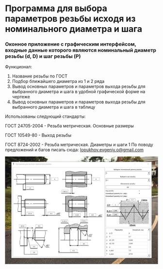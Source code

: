 <h1>Программа для выбора параметров резьбы исходя из номинального диаметра и шага</h1>
<h3>Оконное приложение с графическим интерфейсом, входные данные которого являются номинальный диаметр резьбы (d, D) и шаг резьбы (P)</h3>

Функционал:
1. Название резьбы по ГОСТ
2. Подбор ближайшего диаметра из 1 и 2 ряда
3. Вывод основных параметров и параметров выхода резьбы для выбранного диаметра и шага в удобной графической форме на чертеже
4. Вывод основных параметров и параметров выхода резьбы для выбранного диаметра и шага в таблицу

Использованы следующий стандарты:

ГОСТ 24705-2004 - Резьба метрическая. Основные размеры

ГОСТ 10549-80 - Выход резьбы

ГОСТ 8724-2002 - Резьба метрическая. Диаметры и шаги
1
По поводу предложений и багов писать сюда: lopukhov.evgeniy.o@gmail.com

![alt text](pic/Screenshot.png "Окно программы")
